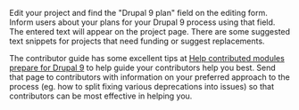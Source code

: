 Edit your project and find the "Drupal 9 plan" field on the editing form. Inform users about your plans for your Drupal 9 process using that field. The entered text will appear on the project page. There are some suggested text snippets for projects that need funding or suggest replacements.

The contributor guide has some excellent tips at [Help contributed modules prepare for Drupal 9](https://www.drupal.org/node/3032484) to help guide your contributors help you best. Send that page to contributors with information on your preferred approach to the process (eg. how to split fixing various deprecations into issues) so that contributors can be most effective in helping you.